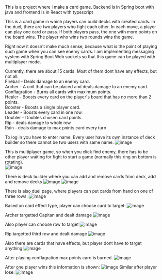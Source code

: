 This is a project where i make a card game. Backend is in Spring boot with java and frontend is in React with typescript

This is a card game in which players can build decks with created cards. In the duel, there are two players who fight each other. In each move, a player can play one card or pass. If both players pass, the one with more points on the board wins. The player who wins two rounds wins the game. <br>

Right now it doesn't make much sense, because what is the point of playing such game when you can see enemy cards. I am implementing messaging 
system with Spring Boot Web sockets so that this game can be played with multiplayer mode.

Currently, there are about 15 cards. Most of them dont have any effects, but not all. <br>
Fireball - Deals damage to an enemy card. <br>
Archer - A unit that can be placed and deals damage to an enemy card. <br>
Conflagration - Burns all cards with maximum points. <br>
Healer - Boosts every card on the player's board that has no more than 2 points. <br>
Booster - Boosts a single player card. <br>
Leader - Boosts every card in one row. <br>
Doubler - Doubles chosen card points. <br>
Rip - deals damage to whole row <br>
Rain - deals damage to max points card every turn <br>

To log in you have to enter name. Every user have its own instance of deck builder so there cannot be two users with same name.
![image](https://github.com/PiotrJagla/MyCardGame-MainProj/assets/76881722/b6a77471-4af0-4eed-ba58-181bf8404602)

This is multiplayer game, so when you click find enemy, there has to be other player waiting for fight to start a game (normally this ring on bottom is rotating).<br>
![image](https://github.com/PiotrJagla/MyCardGame-MainProj/assets/76881722/8be324bf-0f42-4e03-8533-e739ee734c1d)






There is deck builder where you can add and remove cards from deck, add and remove decks
![image](https://github.com/PiotrJagla/MyCardGame-MainProj/assets/76881722/22f248e0-6f04-4352-b968-d5e81ca16d69)
![image](https://github.com/PiotrJagla/MyCardGame-MainProj/assets/76881722/48e4ff12-c46f-4f3a-a547-95da6b5f17be)



There is also duel page, where players can put cards from hand on one of three rows. 
![image](https://github.com/PiotrJagla/MyCardGame-MainProj/assets/76881722/46151c06-b384-433f-9d2c-c23281c66d82)



Based on card effect type, player can choose card to target:
![image](https://github.com/PiotrJagla/MyCardGame-MainProj/assets/76881722/dfe7afeb-3567-4985-b7a8-97bc97ac02ec)

Archer targetted Capitan and dealt damage
![image](https://github.com/PiotrJagla/MyCardGame-MainProj/assets/76881722/5658d961-991a-4a4a-b2a5-8d12b27bfca9)


Also player can choose row to target
![image](https://github.com/PiotrJagla/MyCardGame-MainProj/assets/76881722/d3ac3163-43d7-4b65-a608-8ff4dec8893d)

Rip targetted third row and dealt damage
![image](https://github.com/PiotrJagla/MyCardGame-MainProj/assets/76881722/7cf61f50-1f4c-4151-b403-f099e5c8a170)


Also there are cards that have effects, but player dont have to target anything
![image](https://github.com/PiotrJagla/MyCardGame-MainProj/assets/76881722/66f681a7-2f32-48c9-a2f9-37bcac274ede)

After playing conflagration max points card is burned.
![image](https://github.com/PiotrJagla/MyCardGame-MainProj/assets/76881722/09112b40-8b17-443c-b16c-6cf1dc2982fb)

After one player wins this information is shown:
![image](https://github.com/PiotrJagla/MyCardGame-MainProj/assets/76881722/44b19c30-31be-4605-a61d-e714832ee710)
Similar after player lose:
![image](https://github.com/PiotrJagla/MyCardGame-MainProj/assets/76881722/ce12553b-fc92-4812-9fe9-b771982f24d5)








